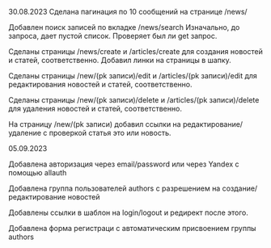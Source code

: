 30.08.2023
Сделана пагинация по 10 сообщений на странице /news/

Добавлен поиск записей по вкладке /news/search
Изначально, до запроса, дает пустой список. Проверяет был ли get запрос. 

Сделаны страницы /news/create и /articles/create для создания новостей и статей, соответственно.
Добавил линки на страницы в шапку.

Сделаны страницы /new/(pk записи)/edit и /articles/(pk записи)/edit для редактирования новостей и статей, соответственно.

Сделаны страницы /new/(pk записи)/delete и /articles/(pk записи)/delete для удаления новостей и статей, соответственно.

На страницу /new/(pk записи)  добавил ссылки на редактирование/удаление с проверкой статья это или новость.

05.09.2023

Добавлена авторизация через email/password или через Yandex с помощью allauth

Добавлена группа пользователей authors с разрешением на создание/редактирование новостей

Добавлены ссылки в шаблон на login/logout и редирект после этого.

Добавлена форма регистраци с автоматическим присвоением группы authors
